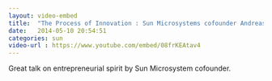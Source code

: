 ```yaml
---
layout: video-embed
title:  "The Process of Innovation : Sun Microsystems cofounder Andreas Bechtolsheim"
date:   2014-05-10 20:54:51
categories: sun
video-url : https://www.youtube.com/embed/08frKEAtav4
---
```

Great talk on entrepreneurial spirit by Sun Microsystem cofounder.